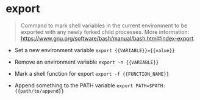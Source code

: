 # export
> Command to mark shell variables in the current environment to be exported with any newly forked child processes.
> More information: <https://www.gnu.org/software/bash/manual/bash.html#index-export>.

- Set a new environment variable
`export {{VARIABLE}}={{value}}`

- Remove an environment variable
`export -n {{VARIABLE}}`

- Mark a shell function for export
`export -f {{FUNCTION_NAME}}`

- Append something to the PATH variable
`export PATH=$PATH:{{path/to/append}}`
